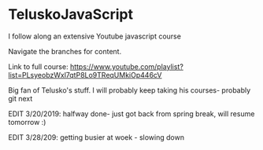 # TeluskoJavaScript

I follow along an extensive Youtube javascript course

Navigate the branches for content.

Link to full course: https://www.youtube.com/playlist?list=PLsyeobzWxl7qtP8Lo9TReqUMkiOp446cV

Big fan of Telusko's stuff. I will probably keep taking his courses- probably git next

EDIT 3/20/2019: halfway done- just got back from spring break, will resume tomorrow :)

EDIT 3/28/209: getting busier at woek - slowing down
